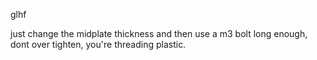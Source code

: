 glhf

just change the midplate thickness and then use a m3 bolt long enough, dont over tighten, you're threading plastic.
